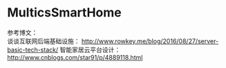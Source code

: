 # MulticsSmartHome

参考博文：		
    谈谈互联网后端基础设施：
    http://www.rowkey.me/blog/2016/08/27/server-basic-tech-stack/
    智能家居云平台设计：
    http://www.cnblogs.com/star91/p/4889118.html
